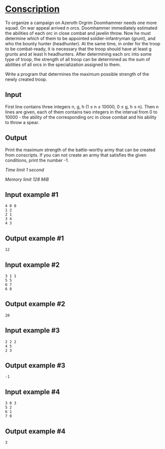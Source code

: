 # [Conscription](https://www.e-olymp.com/en/contests/9151/problems/79565)


To organize a campaign on Azeroth Orgrim Doomhammer needs one more squad. On war appeal arrived n orcs. Doomhammer immediately estimated the abilities of each orc in close combat and javelin throw. Now he must determine which of them to be appointed soldier-infantryman (grunt), and who the bounty hunter (headhunter). At the same time, in order for the troop to be combat-ready, it is necessary that the troop should have at least g grunts and at least h headhunters. After determining each orc into some type of troop, the strength of all troop can be determined as the sum of abilities of all orcs in the specialization assigned to them.

Write a program that determines the maximum possible strength of the newly created troop.

## Input

First line contains three integers n, g, h (1 ≤ n ≤ 10000, 0 ≤ g, h ≤ n). Then n lines are given, each of them contains two integers in the interval from 0 to 10000 - the ability of the corresponding orc in close combat and his ability to throw a spear.

## Output

Print the maximum strength of the battle-worthy army that can be created from conscripts. If you can not create an army that satisfies the given conditions, print the number -1.

_Time limit 1 second_

_Memory limit 128 MiB_

## Input example #1
```
4 0 0
1 2
2 1
3 4
4 3
```

## Output example #1
```
12
```

## Input example #2
```
3 1 1
5 5
6 7
6 8
```

## Output example #2
```
20
```

## Input example #3
```
2 2 2
4 5
2 3
```

## Output example #3
```
-1
```

## Input example #4
```
3 0 3
5 2
6 1
7 0
```

## Output example #4
```
3
```
